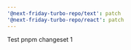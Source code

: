 ```yaml
---
'@next-friday-turbo-repo/text': patch
'@next-friday-turbo-repo/react': patch
---
```


Test pnpm changeset 1
